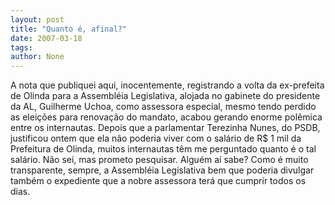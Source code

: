 ```yaml
---
layout: post
title: "Quanto é, afinal?"
date: 2007-03-18
tags: 
author: None
---
```


A nota que publiquei aqui, inocentemente, registrando a volta da ex-prefeita de Olinda para a Assembléia Legislativa, alojada no gabinete do presidente da AL, Guilherme Uchoa, como assessora especial, mesmo tendo perdido as eleições para renovação do mandato, acabou gerando enorme polêmica entre os internautas.
Depois que a parlamentar Terezinha Nunes, do PSDB, justificou ontem que ela não poderia viver com o salário de R$ 1 mil da Prefeitura de Olinda, muitos internautas têm me perguntado quanto é o tal salário. Não sei, mas prometo pesquisar. Alguém aí sabe?
Como é muito transparente, sempre, a Assembléia Legislativa bem que poderia divulgar também o expediente que a nobre assessora terá que cumprir todos os dias. 